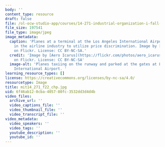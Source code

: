 ```yaml
---
body: ''
content_type: resource
draft: false
file: /ol-ocw-studio-app/courses/14-271-industrial-organization-i-fall-2022/mit14_271_f22_chp.jpg
file_size: 197541
file_type: image/jpeg
image_metadata:
  caption: 'Planes at a terminal at the Los Angeles International Airport. It is common
    in the airline industry to utilize price discrimination. Image by [Aero Icarus](https://flickr.com/photos/aero_icarus/26499046141/)
    on Flickr. License: CC BY-NC-SA.'
  credit: 'Image by [Aero Icarus](https://flickr.com/photos/aero_icarus/26499046141/)
    on Flickr. License: CC BY-NC-SA'
  image-alt: 'Planes taxiing on the runway and parked at the gates at Los Angeles
    International Airport. '
learning_resource_types: []
license: https://creativecommons.org/licenses/by-nc-sa/4.0/
resourcetype: Image
title: mit14_271_f22_chp.jpg
uid: 6f46ab12-0cba-4057-80fc-3532dd3d4d4b
video_files:
  archive_url: ''
  video_captions_file: ''
  video_thumbnail_file: ''
  video_transcript_file: ''
video_metadata:
  video_speakers: ''
  video_tags: ''
  youtube_description: ''
  youtube_id: ''
---
```


